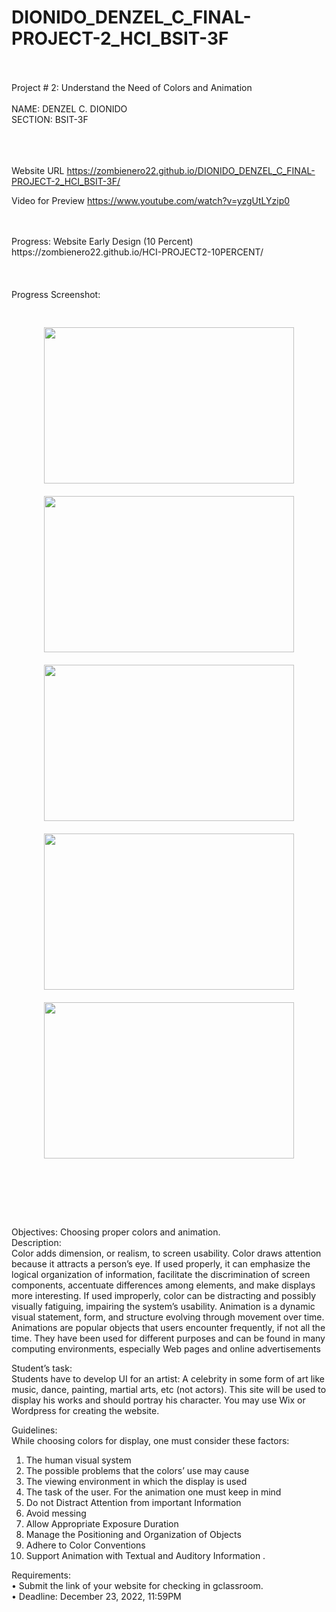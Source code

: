 # DIONIDO_DENZEL_C_FINAL-PROJECT-2_HCI_BSIT-3F
<br>
<br>
Project # 2: Understand the Need of Colors and Animation
<br>
<br>
NAME: DENZEL C. DIONIDO
<br>
SECTION: BSIT-3F
<br>
<br>
<br>
<br>

Website URL
https://zombienero22.github.io/DIONIDO_DENZEL_C_FINAL-PROJECT-2_HCI_BSIT-3F/


Video for Preview
https://www.youtube.com/watch?v=yzgUtLYzip0

<br>
<br>
Progress:
Website Early Design (10 Percent)
https://zombienero22.github.io/HCI-PROJECT2-10PERCENT/
<br>
<br>
<br>
<br>
Progress Screenshot:
<div align="center">  
<br>
<br>
<img style="margin: 10px" src="https://i.postimg.cc/nzFDFrFK/Screenshot-1046.png" width="400" height="250" />  
<img style="margin: 10px" src="https://i.postimg.cc/pXzzJg6F/Screenshot-1048.png" width="400" height="250" />  
<img style="margin: 10px" src="https://i.postimg.cc/nh5xVPn3/Screenshot-1050.png" width="400" height="250" />  
<img style="margin: 10px" src="https://i.postimg.cc/sft0XCWQ/Screenshot-1053.png" width="400" height="250" />  
<img style="margin: 10px" src="https://i.postimg.cc/qqnwngKt/Screenshot-1054.png" width="400" height="250" />  
<br>
<br>
</div>  

<br>
<br>
<br>
<br>

Objectives: Choosing proper colors and animation. 
<br>
Description: 
<br>
Color adds dimension, or realism, to screen usability. Color draws attention because it attracts a person’s eye. If used properly, it can emphasize the logical organization of information, facilitate the discrimination of screen components, accentuate differences among elements, and make displays more interesting. If used improperly, color can be distracting and possibly visually fatiguing, impairing the system’s usability. 
Animation is a dynamic visual statement, form, and structure evolving through movement over time. Animations are popular objects that users encounter frequently, if not all the time. They have been used for different purposes and can be found in many computing environments, especially Web pages and online advertisements

Student’s task: 
<br>
Students have to develop UI for an artist: A celebrity in some form of art like music, dance, painting, martial arts, etc (not actors). This site will be used to display his works and should portray his character. You may use Wix or Wordpress for creating the website.

Guidelines: 
<br>
While choosing colors for display, one must consider these factors:  
1.	The human visual system  
2.	The possible problems that the colors’ use may cause  
3.	The viewing environment in which the display is used  
4.	The task of the user. 
For the animation one must keep in mind 
1.	 Do not Distract Attention from important Information 
2.	 Avoid messing
3.	 Allow Appropriate Exposure Duration  
4.	Manage the Positioning and Organization of Objects  
5.	Adhere to Color Conventions
6.	  Support Animation with Textual and Auditory Information .

Requirements: 
<br>
•	  Submit the link of your website for checking in gclassroom.
<br>
•	  Deadline:  December 23, 2022, 11:59PM  

